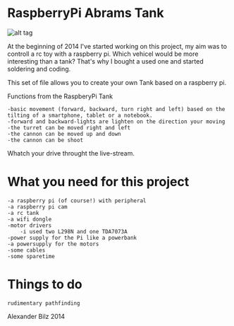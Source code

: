 RaspberryPi Abrams Tank
=======================

![alt tag](http://quaintproject.files.wordpress.com/2014/01/dsc1134.jpg?w=820)

At the beginning of 2014 I've started working on this project, my aim was to controll a rc toy with a raspberry pi. 
Which vehicel would be more interesting than a tank? That's why I bought a used one and started soldering and coding.

This set of file allows you to create your own Tank based on a raspberry pi.

Functions from the RaspberyPi Tank

	-basic movement (forward, backward, turn right and left) based on the tilting of a smartphone, tablet or a notebook.
	-forward and backward-lights are lighten on the direction your moving
	-the turret can be moved right and left
	-the cannon can be moved up and down
	-the cannon can be shoot

Whatch your drive throught the live-stream.

What you need for this project
==============================

	-a raspberry pi (of course!) with peripheral
	-a raspberry pi cam
	-a rc tank
	-a wifi dongle
	-motor drivers
		-i used two L298N and one TDA7073A
	-power supply for the Pi like a powerbank
	-a powersupply for the motors
	-some cables
	-some sparetime


Things to do
==============================
	rudimentary pathfinding


Alexander Bilz 2014